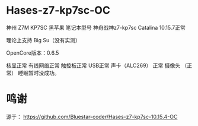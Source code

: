 # Hases-z7-kp7sc-OC
神州 Z7M KP7SC 黑苹果
笔记本型号 神舟战神z7-kp7sc
Catalina 10.15.7正常

理论上支持 Big Su（没有实测）

OpenCore版本：0.6.5

核显正常
有线网络正常
触控板正常
USB正常
声卡（ALC269） 正常
摄像头 （正常）
睡眠暂时没成功。


# 鸣谢
源于：
https://github.com/Bluestar-coder/Hases-z7-kp7sc-10.15.4-OC 
